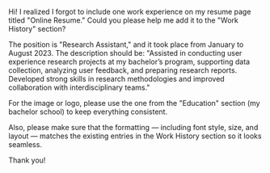 Hi! I realized I forgot to include one work experience on my resume page titled "Online Resume." Could you please help me add it to the "Work History" section?

The position is "Research Assistant," and it took place from January to August 2023. The description should be: "Assisted in conducting user experience research projects at my bachelor’s program, supporting data collection, analyzing user feedback, and preparing research reports. Developed strong skills in research methodologies and improved collaboration with interdisciplinary teams."

For the image or logo, please use the one from the "Education" section (my bachelor school) to keep everything consistent.

Also, please make sure that the formatting — including font style, size, and layout — matches the existing entries in the Work History section so it looks seamless.

Thank you!